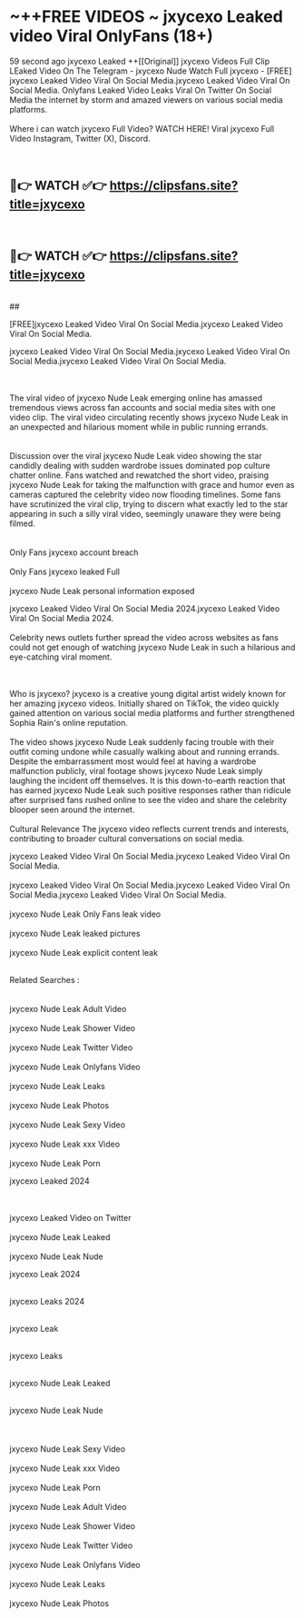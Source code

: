 # ~++FREE VIDEOS ~ jxycexo Leaked video Viral OnlyFans (18+)<br>


59 second ago jxycexo Leaked ++[[Original]] jxycexo Videos Full Clip LEaked Video On The Telegram  - jxycexo Nude  Watch Full jxycexo - [FREE] jxycexo Leaked Video Viral On Social Media.jxycexo Leaked Video Viral On Social Media.   Onlyfans Leaked Video Leaks Viral On Twitter On Social Media the internet by storm and amazed viewers on various social media platforms. <br><br>
Where i can watch jxycexo Full Video? WATCH HERE! Viral jxycexo Full Video Instagram, Twitter (X), Discord. <br>


 <br>

##  🔴👉 WATCH ✅👉  <a href="https://clipsfans.site?title=jxycexo&ref=git">https://clipsfans.site?title=jxycexo</a> <br>
  <br>

##  🔴👉 WATCH ✅👉  <a href="https://clipsfans.site?title=jxycexo&ref=git">https://clipsfans.site?title=jxycexo</a> <br>
  <br>
  ##



[FREE]jxycexo Leaked Video Viral On Social Media.jxycexo Leaked Video Viral On Social Media. <br>

jxycexo Leaked Video Viral On Social Media.jxycexo Leaked Video Viral On Social Media.jxycexo Leaked Video Viral On Social Media. <br>


  <br>

  <br>
The viral video of jxycexo Nude Leak emerging online has amassed tremendous views across fan accounts and social media sites with one video clip. The viral video circulating recently shows jxycexo Nude Leak in an unexpected and hilarious moment while in public running errands.<br>
<br>


<br>
Discussion over the viral jxycexo Nude Leak video showing the star candidly dealing with sudden wardrobe issues dominated pop culture chatter online. Fans watched and rewatched the short video, praising jxycexo Nude Leak for taking the malfunction with grace and humor even as cameras captured the celebrity video now flooding timelines. Some fans have scrutinized the viral clip, trying to discern what exactly led to the star appearing in such a silly viral video, seemingly unaware they were being filmed.<br>
<br>
<br> 
Only Fans jxycexo account breach<br>
<br>
Only Fans jxycexo leaked Full <br>
<br>
jxycexo Nude Leak personal information exposed<br>

jxycexo Leaked Video Viral On Social Media 2024.jxycexo Leaked Video Viral On Social Media 2024. <br>
<br>
Celebrity news outlets further spread the video across websites as fans could not get enough of watching jxycexo Nude Leak in such a hilarious and eye-catching viral moment.<br>
<br>

<br>
Who is jxycexo? jxycexo is a creative young digital artist widely known for her amazing jxycexo videos. Initially shared on TikTok, the video quickly gained attention on various social media platforms and further strengthened Sophia Rain's online reputation.<br>
<br>
The video shows jxycexo Nude Leak suddenly facing trouble with their outfit coming undone while casually walking about and running errands. Despite the embarrassment most would feel at having a wardrobe malfunction publicly, viral footage shows jxycexo Nude Leak simply laughing the incident off themselves. It is this down-to-earth reaction that has earned jxycexo Nude Leak such positive responses rather than ridicule after surprised fans rushed online to see the video and share the celebrity blooper seen around the internet.<br>
<br>
Cultural Relevance The jxycexo video reflects current trends and interests, contributing to broader cultural conversations on social media.<br>

jxycexo Leaked Video Viral On Social Media.jxycexo Leaked Video Viral On Social Media.<br>
<br>
jxycexo Leaked Video Viral On Social Media.jxycexo Leaked Video Viral On Social Media.jxycexo Leaked Video Viral On Social Media.<br>
<br>
jxycexo Nude Leak Only Fans leak video<br>
<br>
jxycexo Nude Leak leaked pictures<br>
<br>
jxycexo Nude Leak explicit content leak<br>


<br>
Related Searches :<br>
<br>

<br>
jxycexo Nude Leak Adult Video<br>
<br>
jxycexo Nude Leak Shower Video<br>
<br>
jxycexo Nude Leak Twitter Video<br>
<br>
jxycexo Nude Leak Onlyfans Video<br>
<br>
jxycexo Nude Leak Leaks<br>
<br>
jxycexo Nude Leak Photos<br>

<br>
jxycexo Nude Leak Sexy Video<br>
<br>
jxycexo Nude Leak xxx Video<br>
<br>
jxycexo Nude Leak Porn<br>

jxycexo  Leaked 2024 <br> <br>
<br>

jxycexo Leaked Video on Twitter <br>
<br>
jxycexo Nude Leak Leaked<br>
<br>
jxycexo Nude Leak Nude<br>


jxycexo  Leak 2024 <br> <br>



jxycexo  Leaks 2024 <br> <br>



 
jxycexo  Leak<br> <br>



jxycexo  Leaks<br> <br>


jxycexo Nude Leak Leaked<br> <br>

jxycexo Nude Leak Nude<br> <br>
<br> <br>
jxycexo Nude Leak Sexy Video
<br> <br>
jxycexo Nude Leak xxx Video
<br> <br>
jxycexo Nude Leak Porn
<br> <br>
jxycexo Nude Leak Adult Video
<br> <br>
jxycexo Nude Leak Shower Video
<br> <br>
jxycexo Nude Leak Twitter Video
<br> <br>
jxycexo Nude Leak Onlyfans Video
<br> <br>
jxycexo Nude Leak Leaks
<br> <br>
jxycexo Nude Leak Photos






</p>




 



</p>










